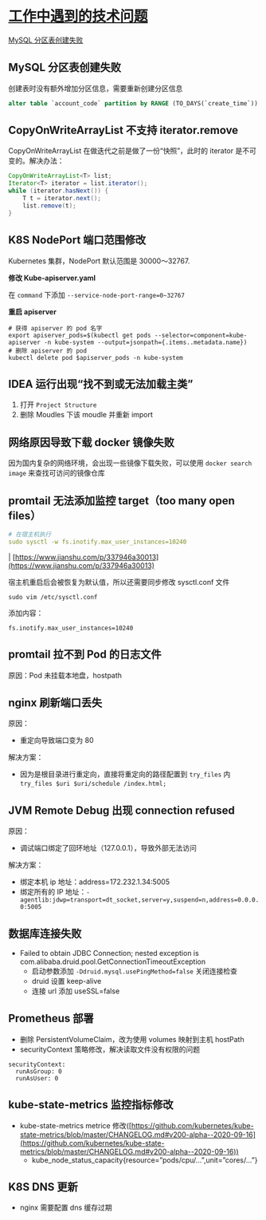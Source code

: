 # [工作中遇到的技术问题](https://github.com/GeorgeCh2/blog/issues/13)

[MySQL 分区表创建失败](#1)
## <span id="1">MySQL 分区表创建失败 <span>

创建表时没有额外增加分区信息，需要重新创建分区信息

```sql
alter table `account_code` partition by RANGE (TO_DAYS(`create_time`)) (PARTITION p20220803 VALUES LESS THAN (7338735));
```

## CopyOnWriteArrayList 不支持 iterator.remove

CopyOnWriteArrayList 在做迭代之前是做了一份“快照”，此时的 iterator 是不可变的。解决办法：

```java
CopyOnWriteArrayList<T> list;
Iterator<T> iterator = list.iterator();
while (iterator.hasNext()) {
	T t = iterator.next();
	list.remove(t);
}
```

## K8S NodePort 端口范围修改

Kubernetes 集群，NodePort 默认范围是 30000～32767.

**修改 Kube-apiserver.yaml**

在 `command` 下添加 `--service-node-port-range=0~32767`

**重启 apiserver**
```shell
# 获得 apiserver 的 pod 名字
export apiserver_pods=$(kubectl get pods --selector=component=kube-apiserver -n kube-system --output=jsonpath={.items..metadata.name})
# 删除 apiserver 的 pod
kubectl delete pod $apiserver_pods -n kube-system
```

## IDEA 运行出现“找不到或无法加载主类”

1. 打开 `Project Structure`
2. 删除 Moudles 下该 moudle 并重新 import

## 网络原因导致下载 docker 镜像失败

因为国内复杂的网络环境，会出现一些镜像下载失败，可以使用 `docker search image` 来查找可访问的镜像仓库

## promtail 无法添加监控 target（too many open files）

```yaml
# 在宿主机执行
sudo sysctl -w fs.inotify.max_user_instances=10240
```

| [https://www.jianshu.com/p/337946a30013](https://www.jianshu.com/p/337946a30013)

宿主机重启后会被恢复为默认值，所以还需要同步修改 sysctl.conf 文件

`sudo vim /etc/sysctl.conf`

添加内容：

`fs.inotify.max_user_instances=10240`

## promtail 拉不到 Pod 的日志文件

原因：Pod 未挂载本地盘，hostpath

## nginx 刷新端口丢失

原因：

- 重定向导致端口变为 80

解决方案：

- 因为是根目录进行重定向，直接将重定向的路径配置到 `try_files` 内  
   `try_files $uri $uri/schedule /index.html;`

## JVM Remote Debug 出现 connection refused

原因：

- 调试端口绑定了回环地址（127.0.0.1），导致外部无法访问

解决方案：

- 绑定本机 ip 地址：address=172.232.1.34:5005
- 绑定所有的 IP 地址：`-agentlib:jdwp=transport=dt_socket,server=y,suspend=n,address=0.0.0.0:5005`

## 数据库连接失败

- Failed to obtain JDBC Connection; nested exception is com.alibaba.druid.pool.GetConnectionTimeoutException
  - 启动参数添加 `-Ddruid.mysql.usePingMethod=false` 关闭连接检查
  - druid 设置 keep-alive
  - 连接 url 添加 useSSL=false

## Prometheus 部署

- 删除 PersistentVolumeClaim，改为使用 volumes 映射到主机 hostPath
- securityContext 策略修改，解决读取文件没有权限的问题

```
securityContext:
  runAsGroup: 0
  runAsUser: 0
```

## kube-state-metrics 监控指标修改

- kube-state-metrics metrice 修改([https://github.com/kubernetes/kube-state-metrics/blob/master/CHANGELOG.md#v200-alpha--2020-09-16](https://github.com/kubernetes/kube-state-metrics/blob/master/CHANGELOG.md#v200-alpha--2020-09-16))
  - kube_node_status_capacity{resource=”pods/cpu/...”,unit=”cores/...”}

## K8S DNS 更新

- nginx 需要配置 dns 缓存过期
